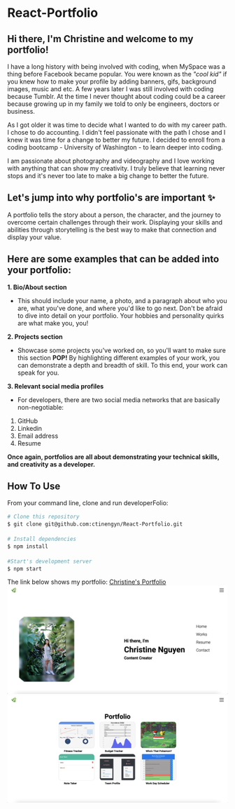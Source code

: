 # React-Portfolio

## Hi there, I'm Christine and welcome to my portfolio!
I have a long history with being involved with coding, when MySpace was a thing before Facebook became popular. You were known as the *"cool kid"* if you knew how to make your profile by adding banners, gifs, background images, music and etc. A few years later I was still involved with coding because Tumblr. At the time I never thought about coding could be a career because growing up in my family we told to only be engineers, doctors or business.

As I got older it was time to decide what I wanted to do with my career path. I chose to do accounting. I didn't feel passionate with the path I chose and I knew it was time for a change to better my future. I decided to enroll from a coding bootcamp - University of Washington - to learn deeper into coding. 

I am passionate about photography and videography and I love working with anything that can show my creativity. I truly believe that learning never stops and it's never too late to make a big change to better the future.

## Let's jump into why portfolio's are important ✨
A portfolio tells the story about a person, the character, and the journey to overcome certain challenges through their work. Displaying your skills and abilities through storytelling is the best way to make that connection and display your value. 

## Here are some examples that can be added into your portfolio:

**1. Bio/About section**
- This should include your name, a photo, and a paragraph about who you are, what you've done, and where you'd like to go next. Don't be afraid to dive into detail on your portfolio. Your hobbies and personality quirks are what make you, you!

**2. Projects section**
- Showcase some projects you've worked on, so you'll want to make sure this section **POP!** By highlighting different examples of your work, you can demonstrate a depth and breadth of skill. To this end, your work can speak for you.

**3. Relevant social media profiles**
- For developers, there are two social media networks that are basically non-negotiable:
1. GitHub
2. Linkedin
3. Email address
4. Resume

**Once again, portfolios are all about demonstrating your technical skills, and creativity as a developer.**

## How To Use 

From your command line, clone and run developerFolio:

```bash
# Clone this repository
$ git clone git@github.com:ctinengyn/React-Portfolio.git

# Install dependencies
$ npm install

#Start's development server
$ npm start
```

The link below shows my portfolio:
[Christine's Portfolio](https://github.com/ctinengyn/React-Portfolio)
![Main Page](./src/assets/mainpage.png)
![Portfolio Page](./src/assets/workspage.png)